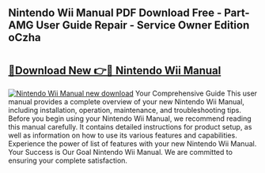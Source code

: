 ## Nintendo Wii Manual PDF Download Free - Part-AMG User Guide Repair - Service Owner Edition oCzha

# <h2><a href="http://cf17442.oget.top/?id=Nintendo+Wii+Manual">🔗Download New 👉🔴 Nintendo Wii Manual</a></h2>

[![Nintendo Wii Manual new download](https://i.imgur.com/5g1atiW.png)](http://cf17442.oget.top/?id=Nintendo+Wii+Manual)
Your Comprehensive Guide This user manual provides a complete overview of your new Nintendo Wii Manual, including installation, operation, maintenance, and troubleshooting tips. Before you begin using your Nintendo Wii Manual, we recommend reading this manual carefully. It contains detailed instructions for product setup, as well as information on how to use its various features and capabilities. Experience the power of list of features with your new Nintendo Wii Manual. Your Success is Our Goal Nintendo Wii Manual. We are committed to ensuring your complete satisfaction.
